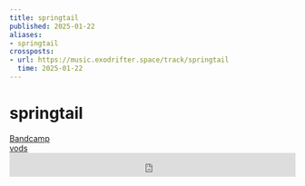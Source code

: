 ```yaml
---
title: springtail
published: 2025-01-22
aliases:
- springtail
crossposts:
- url: https://music.exodrifter.space/track/springtail
  time: 2025-01-22
---
```


# springtail

<div class="flex">
<div><i class="ri-store-2-fill"></i> <a href="https://music.exodrifter.space/track/springtail">Bandcamp</a></div>
<div><i class="ri-video-fill"></i> <a href="https://vods.exodrifter.space/tag/song-springtail">vods</a></div>
</div>

<iframe style="border: 0; width: 100%; max-width: 700px; height: 42px;" src="https://bandcamp.com/EmbeddedPlayer/album=253081176/size=small/bgcol=ffffff/linkcol=0687f5/track=176194050/transparent=true/" seamless><a href="https://music.exodrifter.space/album/future-formant">future formant by exodrifter</a></iframe>
